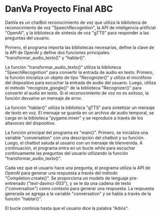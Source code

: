 # DanVa Proyecto Final ABC
DanVa es un chatBot reconocimiento de voz que utiliza la biblioteca de reconocimiento de voz "SpeechRecognition", la API de inteligencia artificial "OpenAI", y la biblioteca de síntesis de voz "gTTS" para responder a las preguntas del usuario.

Primero, el programa importa las bibliotecas necesarias, define la clave de la API de OpenAI y define dos funciones principales: "transformar_audio_texto()" y "hablar()".

La función "transformar_audio_texto()" utiliza la biblioteca "SpeechRecognition" para convertir la entrada de audio en texto. Primero, la función inicializa un objeto de tipo "Recognizer()" y utiliza el micrófono del dispositivo para escuchar la entrada de audio del usuario. Luego, utiliza el método "recognize_google()" de la biblioteca "Recognizer()" para convertir el audio en texto. Si el reconocimiento de voz no es exitoso, la función devuelve un mensaje de error.

La función "hablar()" utiliza la biblioteca "gTTS" para sintetizar un mensaje de texto en voz. El mensaje se guarda en un archivo de audio temporal, se carga en la biblioteca "pygame.mixer" y se reproduce a través de los altavoces del dispositivo.

La función principal del programa es "main()". Primero, se inicializa una variable "conversation" con una descripción del chatbot y su función. Luego, el chatbot saluda al usuario con un mensaje de bienvenida. A continuación, el programa entra en un bucle while para escuchar continuamente las preguntas del usuario utilizando la función "transformar_audio_texto()".

Cada vez que el usuario hace una pregunta, el programa utiliza la API de OpenAI para generar una respuesta a través del método "Completion.create()". Se proporciona un modelo de lenguaje pre-entrenado ("text-davinci-003"), y se le da una cadena de texto ("conversation") como contexto para generar una respuesta. La respuesta generada se agrega a la variable "conversation" y se habla a través de la función "hablar()".

El bucle continúa hasta que el usuario dice la palabra "Adiós". 

